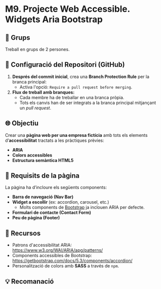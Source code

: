 # M9. Projecte Web Accessible. Widgets Aria Bootstrap

## 👥 Grups
Treball en grups de 2 persones.

## 🔧 Configuració del Repositori (GitHub)

1. **Després del commit inicial**, crea una **Branch Protection Rule** per la branca principal:
   - Activa l'opció: `Require a pull request before merging`.
2. **Flux de treball amb branques:**
   - Cada membre ha de treballar en una branca pròpia.
   - Tots els canvis han de ser integrats a la branca principal mitjançant un *pull request*.

## 🌐 Objectiu

Crear una **pàgina web per una empresa fictícia** amb tots els elements d’**accessibilitat** tractats a les pràctiques prèvies:
- **ARIA**
- **Colors accessibles**
- **Estructura semàntica HTML5**

## 📑 Requisits de la pàgina

La pàgina ha d’incloure els següents components:

- **Barra de navegació (Nav Bar)**
- **Widget a escollir** (ex: accordion, carousel, etc.)
  - Molts components de [Bootstrap](https://getbootstrap.com/docs/5.3/components/accordion/) ja inclouen ARIA per defecte.
- **Formulari de contacte (Contact Form)**
- **Peu de pàgina (Footer)**

## 🧰 Recursos

- Patrons d'accessibilitat ARIA:  
  https://www.w3.org/WAI/ARIA/apg/patterns/
- Components accessibles de Bootstrap:  
  https://getbootstrap.com/docs/5.3/components/accordion/
- Personalització de colors amb **SASS** a través de `npm`.

## 💡 Recomanació

